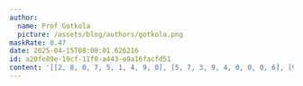 ```yaml
---
author:
  name: Prof Gotkola
  picture: /assets/blog/authors/gotkola.png
maskRate: 0.47
date: 2025-04-15T08:00:01.626216
id: a20fe89e-19cf-11f0-a443-e9a16facfd51
content: '[[2, 8, 0, 7, 5, 1, 4, 9, 0], [5, 7, 3, 9, 4, 0, 0, 0, 6], [9, 0, 0, 0, 6, 2, 7, 0, 5], [1, 0, 4, 2, 0, 0, 0, 5, 7], [8, 0, 2, 5, 7, 0, 0, 0, 1], [0, 0, 0, 0, 0, 0, 0, 0, 8], [0, 3, 0, 0, 0, 6, 0, 1, 9], [4, 1, 0, 8, 3, 0, 0, 0, 2], [0, 2, 0, 1, 0, 7, 5, 3, 0]]'
---
```

